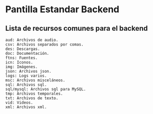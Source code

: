 # Pantilla Estandar Backend

## Lista de recursos comunes para el backend

    aud: Archivos de audio.
    csv: Archivos separados por comas.
    des: Descargas.
    doc: Documentación.
    ftns: Fuentes.
    icn: Iconos.
    img: Imágenes.
    json: Archivos json.
    logs: Logs varios.
    msc: Archivos misceláneos.
    sql: Archivos sql.
    sql/mysql: Archivos sql para MySQL.
    tmp: Archivos temporales.
    txt: Archivos de texto.
    vid: Videos.
    xml: Archivos xml.
